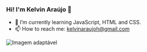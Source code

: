 ### Hi! I'm Kelvin Araújo 👋
- 🌱 I’m currently learning JavaScript, HTML and CSS.
- 📫 How to reach me: kelvinaraujoh@gmail.com

<picture>
  <source media="(prefers-color-scheme: dark)" srcset="https://github-readme-stats.vercel.app/api?username=kelvin-araujo&show_icons=true&count_private=true&theme=dracula">
  
  <source media="(prefers-color-scheme: light)" srcset="https://github-readme-stats.vercel.app/api?username=kelvin-araujo&show_icons=true&count_private=true&theme=vue">
 
  <img src="https://github-readme-stats.vercel.app/api?username=kelvin-araujo&show_icons=true&count_private=true&theme=dracula" alt="Imagem adaptável">
</picture>
